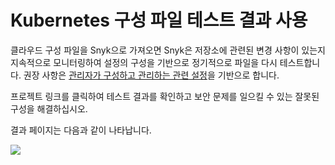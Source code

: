 # Kubernetes 구성 파일 테스트 결과 사용

클라우드 구성 파일을 Snyk으로 가져오면 Snyk은 저장소에 관련된 변경 사항이 있는지 지속적으로 모니터링하여 설정의 구성을 기반으로 정기적으로 파일을 다시 테스트합니다. 권장 사항은 [관리자가 구성하고 관리하는 관련 설정](configure-integration-for-security-issues-in-kubernetes-configuration-files.md)을 기반으로 합니다.

프로젝트 링크를 클릭하여 테스트 결과를 확인하고 보안 문제를 일으킬 수 있는 잘못된 구성을 해결하십시오.

결과 페이지는 다음과 같이 나타납니다.

![](../../../.gitbook/assets/uuid-ab412f8f-32f3-ab39-4615-1a45f42e7d0f-en.png)
